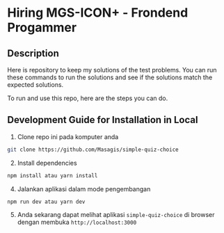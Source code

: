 # Hiring MGS-ICON+ - Frondend Progammer

## Description

Here is repository to keep my solutions of the test problems. You can run these commands to run the solutions and see if the solutions match the expected solutions.

To run and use this repo, here are the steps you can do.

## Development Guide for Installation in Local

1. Clone repo ini pada komputer anda

```sh
git clone https://github.com/Masagis/simple-quiz-choice
```

2. Install dependencies

```sh
npm install atau yarn install
```

4. Jalankan aplikasi dalam mode pengembangan

```sh
npm run dev atau yarn dev
```

5. Anda sekarang dapat melihat aplikasi `simple-quiz-choice` di browser dengan membuka `http://localhost:3000`

